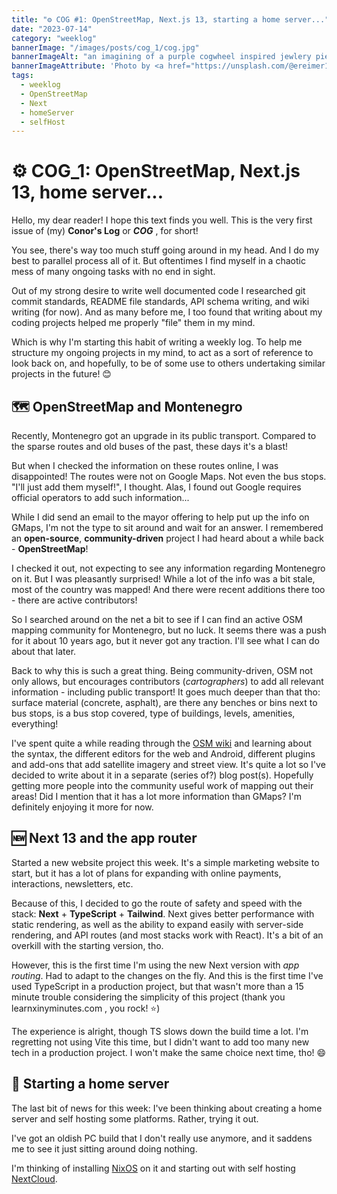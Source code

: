 ```yaml
---
title: "⚙️ COG #1: OpenStreetMap, Next.js 13, starting a home server..."
date: "2023-07-14"
category: "weeklog"
bannerImage: "/images/posts/cog_1/cog.jpg"
bannerImageAlt: "an imagining of a purple cogwheel inspired jewlery piece"
bannerImageAttribute: 'Photo by <a href="https://unsplash.com/@ereimer11?utm_source=unsplash&utm_medium=referral&utm_content=creditCopyText">Emily Reimer</a> on <a href="https://unsplash.com/photos/W3RjW1rnHN0?utm_source=unsplash&utm_medium=referral&utm_content=creditCopyText">Unsplash</a>'
tags:
  - weeklog
  - OpenStreetMap
  - Next
  - homeServer
  - selfHost
---
```


# ⚙️ COG_1: OpenStreetMap, Next.js 13, home server...

Hello, my dear reader! I hope this text finds you well. This is the very first issue of (my) **Conor's Log** or **_COG_** , for short!

You see, there's way too much stuff going around in my head. And I do my best to parallel process all of it. But oftentimes I find myself in a chaotic mess of many ongoing tasks with no end in sight.

Out of my strong desire to write well documented code I researched git commit standards, README file standards, API schema writing, and wiki writing (for now). And as many before me, I too found that writing about my coding projects helped me properly "file" them in my mind.

Which is why I'm starting this habit of writing a weekly log. To help me structure my ongoing projects in my mind, to act as a sort of reference to look back on, and hopefully, to be of some use to others undertaking similar projects in the future! 😊

## 🗺️ OpenStreetMap and Montenegro

Recently, Montenegro got an upgrade in its public transport. Compared to the sparse routes and old buses of the past, these days it's a blast!

But when I checked the information on these routes online, I was disappointed! The routes were not on Google Maps. Not even the bus stops. "I'll just add them myself!", I thought. Alas, I found out Google requires official operators to add such information...

While I did send an email to the mayor offering to help put up the info on GMaps, I'm not the type to sit around and wait for an answer. I remembered an **open-source**, **community-driven** project I had heard about a while back - **OpenStreetMap**!

I checked it out, not expecting to see any information regarding Montenegro on it. But I was pleasantly surprised! While a lot of the info was a bit stale, most of the country was mapped! And there were recent additions there too - there are active contributors!

So I searched around on the net a bit to see if I can find an active OSM mapping community for Montenegro, but no luck. It seems there was a push for it about 10 years ago, but it never got any traction. I'll see what I can do about that later.

Back to why this is such a great thing. Being community-driven, OSM not only allows, but encourages contributors (_cartographers_) to add all relevant information - including public transport! It goes much deeper than that tho: surface material (concrete, asphalt), are there any benches or bins next to bus stops, is a bus stop covered, type of buildings, levels, amenities, everything!

I've spent quite a while reading through the [OSM wiki](https://wiki.openstreetmap.org/wiki/Main_Page) and learning about the syntax, the different editors for the web and Android, different plugins and add-ons that add satellite imagery and street view. It's quite a lot so I've decided to write about it in a separate (series of?) blog post(s). Hopefully getting more people into the community useful work of mapping out their areas! Did I mention that it has a lot more information than GMaps? I'm definitely enjoying it more for now.

## 🆕 Next 13 and the app router

Started a new website project this week. It's a simple marketing website to start, but it has a lot of plans for expanding with online payments, interactions, newsletters, etc.

Because of this, I decided to go the route of safety and speed with the stack: **Next** + **TypeScript** + **Tailwind**. Next gives better performance with static rendering, as well as the ability to expand easily with server-side rendering, and API routes (and most stacks work with React). It's a bit of an overkill with the starting version, tho.

However, this is the first time I'm using the new Next version with _app routing_. Had to adapt to the changes on the fly. And this is the first time I've used TypeScript in a production project, but that wasn't more than a 15 minute trouble considering the simplicity of this project (thank you learnxinyminutes.com , you rock! ⭐)

The experience is alright, though TS slows down the build time a lot. I'm regretting not using Vite this time, but I didn't want to add too many new tech in a production project. I won't make the same choice next time, tho! 😄

## 🗽 Starting a home server

The last bit of news for this week: I've been thinking about creating a home server and self hosting some platforms. Rather, trying it out.

I've got an oldish PC build that I don't really use anymore, and it saddens me to see it just sitting around doing nothing.

I'm thinking of installing [NixOS](https://nixos.org/) on it and starting out with self hosting [NextCloud](https://nextcloud.com/).
